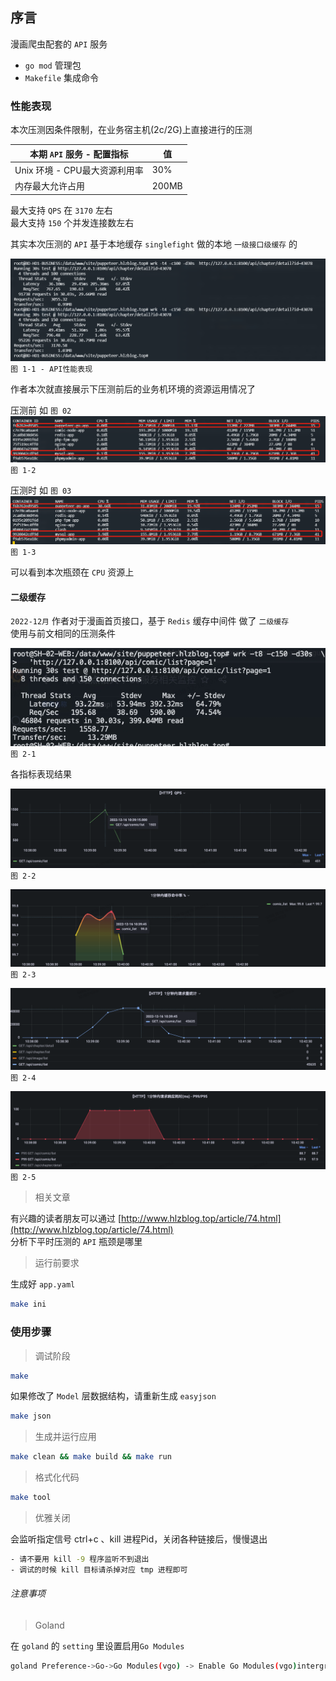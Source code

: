 ## 序言

漫画爬虫配套的 `API` 服务

* `go mod` 管理包
* `Makefile` 集成命令

### 性能表现

本次压测因条件限制，在业务宿主机(2c/2G)上直接进行的压测

| 本期 `API` 服务 - 配置指标 | 值 |
| --- | --- |
|  Unix 环境 - CPU最大资源利用率 | 30% |
| 内存最大允许占用 | 200MB |

最大支持 `QPS` 在 `3170` 左右  
最大支持 `150` 个并发连接数左右  

其实本次压测的 `API` 基于本地缓存 `singlefight` 做的本地 `一级接口级缓存` 的

![](doc/readme_performance.jpg)  
`图 1-1 - API性能表现`

作者本次就直接展示下压测前后的业务机环境的资源运用情况了  

压测前 如 `图 02`  
![](doc/before.jpg)  
`图 1-2`

压测时 如 `图 03`  
![](doc/doing.jpg)  
`图 1-3`

可以看到本次瓶颈在 `CPU` 资源上  

#### 二级缓存

`2022-12月` 作者对于漫画首页接口，基于 `Redis` 缓存中间件 做了 `二级缓存`  
使用与前文相同的压测条件

![](doc/wrk_with_cache.jpeg)  
`图 2-1`

各指标表现结果

![](doc/qps_with_cache.png)  
`图 2-2`

![](doc/cache_hit_rate_in_1_minute.png)  
`图 2-3`

![](doc/request_counter_in_1_minute.png)  
`图 2-4`

![](doc/response_ms_in_1_minute.png)  
`图 2-5`

> 相关文章

有兴趣的读者朋友可以通过 [http://www.hlzblog.top/article/74.html](http://www.hlzblog.top/article/74.html)  
分析下平时压测的 `API` 瓶颈是哪里

> 运行前要求

生成好 `app.yaml`  

~~~bash
make ini
~~~

### 使用步骤

> 调试阶段

~~~bash
make
~~~

如果修改了 `Model` 层数据结构，请重新生成 `easyjson`

~~~bash
make json
~~~

> 生成并运行应用

~~~bash
make clean && make build && make run
~~~

> 格式化代码

~~~bash
make tool
~~~

> 优雅关闭

会监听指定信号 ctrl+c 、kill 进程Pid，关闭各种链接后，慢慢退出

~~~bash
- 请不要用 kill -9 程序监听不到退出
- 调试的时候 kill 目标请杀掉对应 tmp 进程即可 
~~~

###### 注意事项

> Goland

在 `goland` 的 `setting` 里设置启用`Go Modules`

~~~bash
goland Preference->Go->Go Modules(vgo) -> Enable Go Modules(vgo)intergration
~~~